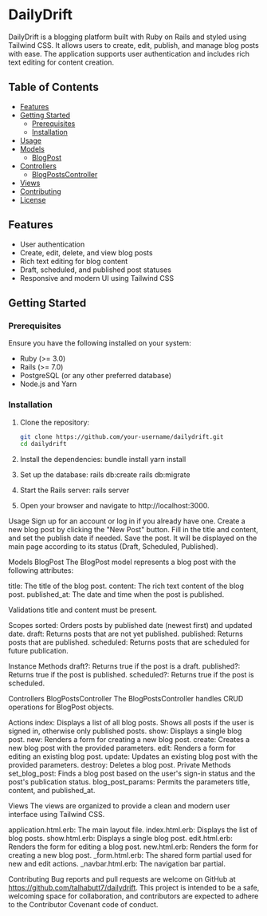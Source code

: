 # DailyDrift

DailyDrift is a blogging platform built with Ruby on Rails and styled using Tailwind CSS. It allows users to create, edit, publish, and manage blog posts with ease. The application supports user authentication and includes rich text editing for content creation.

## Table of Contents

- [Features](#features)
- [Getting Started](#getting-started)
    - [Prerequisites](#prerequisites)
    - [Installation](#installation)
- [Usage](#usage)
- [Models](#models)
    - [BlogPost](#blogpost)
- [Controllers](#controllers)
    - [BlogPostsController](#blogpostscontroller)
- [Views](#views)
- [Contributing](#contributing)
- [License](#license)

## Features

- User authentication
- Create, edit, delete, and view blog posts
- Rich text editing for blog content
- Draft, scheduled, and published post statuses
- Responsive and modern UI using Tailwind CSS

## Getting Started

### Prerequisites

Ensure you have the following installed on your system:

- Ruby (>= 3.0)
- Rails (>= 7.0)
- PostgreSQL (or any other preferred database)
- Node.js and Yarn

### Installation

1. Clone the repository:

   ```sh
   git clone https://github.com/your-username/dailydrift.git
   cd dailydrift

2. Install the dependencies:
bundle install
yarn install

3. Set up the database:
rails db:create
rails db:migrate

4. Start the Rails server:
rails server

5. Open your browser and navigate to http://localhost:3000.

Usage
Sign up for an account or log in if you already have one.
Create a new blog post by clicking the "New Post" button.
Fill in the title and content, and set the publish date if needed.
Save the post. It will be displayed on the main page according to its status (Draft, Scheduled, Published).


Models
BlogPost
The BlogPost model represents a blog post with the following attributes:

title: The title of the blog post.
content: The rich text content of the blog post.
published_at: The date and time when the post is published.


Validations
title and content must be present.

Scopes
sorted: Orders posts by published date (newest first) and updated date.
draft: Returns posts that are not yet published.
published: Returns posts that are published.
scheduled: Returns posts that are scheduled for future publication.

Instance Methods
draft?: Returns true if the post is a draft.
published?: Returns true if the post is published.
scheduled?: Returns true if the post is scheduled.


Controllers
BlogPostsController
The BlogPostsController handles CRUD operations for BlogPost objects.

Actions
index: Displays a list of all blog posts. Shows all posts if the user is signed in, otherwise only published posts.
show: Displays a single blog post.
new: Renders a form for creating a new blog post.
create: Creates a new blog post with the provided parameters.
edit: Renders a form for editing an existing blog post.
update: Updates an existing blog post with the provided parameters.
destroy: Deletes a blog post.
Private Methods
set_blog_post: Finds a blog post based on the user's sign-in status and the post's publication status.
blog_post_params: Permits the parameters title, content, and published_at.


Views
The views are organized to provide a clean and modern user interface using Tailwind CSS.

application.html.erb: The main layout file.
index.html.erb: Displays the list of blog posts.
show.html.erb: Displays a single blog post.
edit.html.erb: Renders the form for editing a blog post.
new.html.erb: Renders the form for creating a new blog post.
_form.html.erb: The shared form partial used for new and edit actions.
_navbar.html.erb: The navigation bar partial.


Contributing
Bug reports and pull requests are welcome on GitHub at https://github.com/talhabutt7/dailydrift. This project is intended to be a safe, welcoming space for collaboration, and contributors are expected to adhere to the Contributor Covenant code of conduct.

